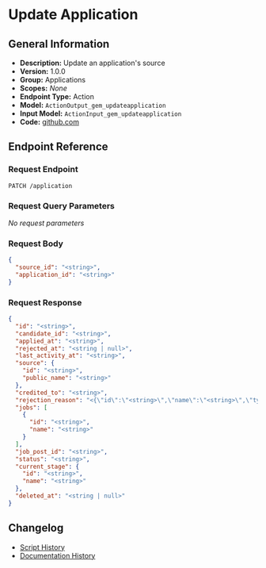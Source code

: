 <!-- BEGIN GENERATED CONTENT -->
# Update Application

## General Information

- **Description:** Update an application's source
- **Version:** 1.0.0
- **Group:** Applications
- **Scopes:** _None_
- **Endpoint Type:** Action
- **Model:** `ActionOutput_gem_updateapplication`
- **Input Model:** `ActionInput_gem_updateapplication`
- **Code:** [github.com](https://github.com/NangoHQ/integration-templates/tree/main/integrations/gem/actions/update-application.ts)


## Endpoint Reference

### Request Endpoint

`PATCH /application`

### Request Query Parameters

_No request parameters_

### Request Body

```json
{
  "source_id": "<string>",
  "application_id": "<string>"
}
```

### Request Response

```json
{
  "id": "<string>",
  "candidate_id": "<string>",
  "applied_at": "<string>",
  "rejected_at": "<string | null>",
  "last_activity_at": "<string>",
  "source": {
    "id": "<string>",
    "public_name": "<string>"
  },
  "credited_to": "<string>",
  "rejection_reason": "<{\"id\":\"<string>\",\"name\":\"<string>\",\"type\":{\"id\":\"<string>\",\"name\":\"<string>\"}} | <null>>",
  "jobs": [
    {
      "id": "<string>",
      "name": "<string>"
    }
  ],
  "job_post_id": "<string>",
  "status": "<string>",
  "current_stage": {
    "id": "<string>",
    "name": "<string>"
  },
  "deleted_at": "<string | null>"
}
```

## Changelog

- [Script History](https://github.com/NangoHQ/integration-templates/commits/main/integrations/gem/actions/update-application.ts)
- [Documentation History](https://github.com/NangoHQ/integration-templates/commits/main/integrations/gem/actions/update-application.md)

<!-- END  GENERATED CONTENT -->

